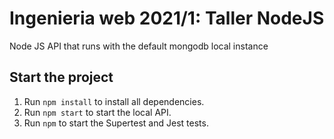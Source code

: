 # Ingenieria web 2021/1: Taller NodeJS 

Node JS API that runs with the default mongodb local instance

## Start the project
1. Run `npm install` to install all dependencies.
2. Run `npm start` to start the local API.
3. Run `npm` to start the Supertest and Jest tests.
